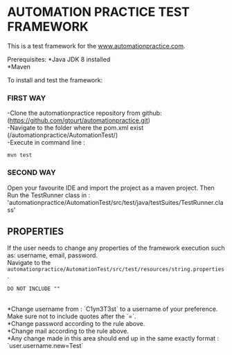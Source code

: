 **AUTOMATION PRACTICE TEST FRAMEWORK**
=========================================
This is a test framework for the www.automationpractice.com.

Prerequisites:
*Java JDK 8 installed<br />
*Maven<br />

To install and test the framework:
### FIRST WAY
-Clone the automationpractice repository from github: (https://github.com/gtourt/automationpractice.git)<br />
-Navigate to the folder where the pom.xml exist (/automationpractice/AutomationTest/)<br />
-Execute in command line : 
```
mvn test
```
### SECOND WAY
Open your favourite IDE and import the project as a maven project. Then Run the TestRunner class in :<br />
'automationpractice/AutomationTest/src/test/java/testSuites/TestRunner.class'


## PROPERTIES
If the user needs to change any properties of the framework execution such as: username, email, password.<br />
Navigate to the `automationpractice/AutomationTest/src/test/resources/string.properties`.<br />
```
DO NOT INCLUDE "" 
```
<br />
*Change username from : `C1yn3T3st` to a username of your preference. Make sure not to include quotes after the `=`.<br />
*Change password according to the rule above.<br />
*Change mail according to the rule above.<br />
*Any change made in this area should end up in the same exactly format : `user.username.new=Test`
